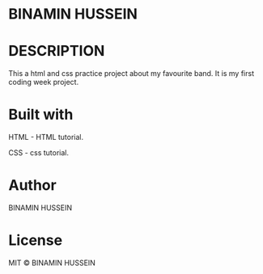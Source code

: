 # BINAMIN HUSSEIN

# DESCRIPTION
This a html and css practice project about my favourite band.
It is my first coding week project.


# Built with
HTML - HTML tutorial.

CSS - css tutorial.

# Author
BINAMIN HUSSEIN

# License
MIT © BINAMIN HUSSEIN